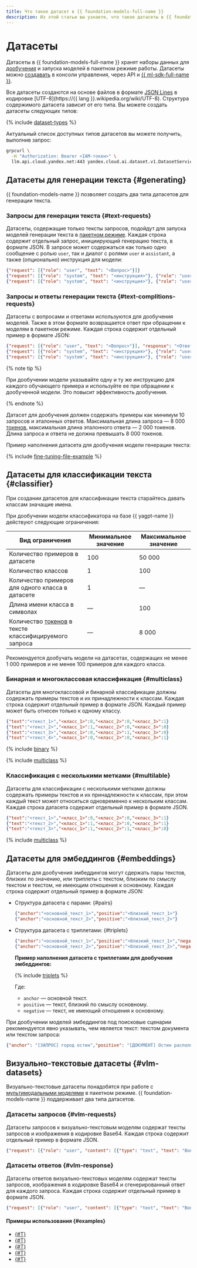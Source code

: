 ```yaml
---
title: Что такое датасет в {{ foundation-models-full-name }}
description: Из этой статьи вы узнаете, что такое датасеты в {{ foundation-models-name }} и как они используются для дообучения моделей.
---
```


# Датасеты

Датасеты в {{ foundation-models-full-name }} хранят наборы данных для [дообучения](../tuning/index.md) и запуска моделей в пакетном режиме работы. Датасеты можно [создавать](../../operations/resources/create-dataset.md) в консоли управления, через API и [{{ ml-sdk-full-name }}](../../sdk/index.md).

Все датасеты создаются на основе файлов в формате [JSON Lines](https://jsonlines.org/) в кодировке [UTF-8](https://{{ lang }}.wikipedia.org/wiki/UTF-8). Структура содержимого датасета зависит от его типа. Вы можете создать датасеты следующих типов:

{% include [dataset-types](../../../_includes/foundation-models/dataset-types.md) %}

Актуальный список доступных типов датасетов вы можете получить, выполнив запрос:

```bash
grpcurl \
  -H "Authorization: Bearer <IAM-токен>" \
  llm.api.cloud.yandex.net:443 yandex.cloud.ai.dataset.v1.DatasetService.ListTypes 
```

## Датасеты для генерации текста {#generating}

{{ foundation-models-name }} позволяет создать два типа датасетов для генерации текста.

### Запросы для генерации текста {#text-requests}

Датасеты, содержащие только тексты запросов, подойдут для запуска моделей генерации текста в [пакетном режиме](../index.md#working-mode). Каждая строка содержит отдельный запрос, инициирующий генерацию текста, в формате JSON. В запросе может содержаться как только одно сообщение с ролью `user`, так и диалог с ролями `user` и `assistant`, а также (опционально) инструкция для модели:

```json
{"request": [{"role": "user", "text": "<Вопрос>"}]}
{"request": [{"role": "system", "text": "<инструкция>"}, {"role": "user", "text": "<Вопрос>"}]}
{"request": [{"role": "system", "text": "<инструкция>"}, {"role": "user", "text": "<Реплика_1>"}, {"role": "assistant", "text": "<Реплика_2>"}, {"role": "user", "text": "<Реплика_3>"}, {"role": "assistant", "text": "<Реплика_4>"}]}
```

### Запросы и ответы генерации текста {#text-complitions-requests}

Датасеты с вопросами и ответами используются для дообучения моделей. Также в этом формате возвращается ответ при обращении к моделям в пакетном режиме. Каждая строка содержит отдельный пример в формате JSON:

```json
{"request": [{"role": "user", "text": "<Вопрос>"}], "response": "<Ответ>"}
{"request": [{"role": "system", "text": "<инструкция>"}, {"role": "user", "text": "<Вопрос>"}], "response": "<Ответ>"}
{"request": [{"role": "system", "text": "<инструкция>"}, {"role": "user", "text": "<Реплика_1>"}, {"role": "assistant", "text": "<Реплика_2>"}, {"role": "user", "text": "<Реплика_3>"}, {"role": "assistant", "text": "<Реплика_4>"}], "response": "<Ответ>"}
```

{% note tip %}

При дообучении модели указывайте одну и ту же инструкцию для каждого обучающего примера и используйте ее при обращении к дообученной модели. Это повысит эффективность дообучения.

{% endnote %}

Датасет для дообучения должен содержать примеры как минимум 10 запросов и эталонных ответов. Максимальная длина запроса — 8 000 [токенов](../yandexgpt/tokens.md), максимальная длина эталонного ответа — 2 000 токенов. Длина запроса и ответа не должна превышать 8 000 токенов.

Пример наполнения датасета для дообучения модели генерации текста:

{% include [fine-tuning-file-example](../../../_includes/datasphere/fine-tuning-file-requirements.md) %}

## Датасеты для классификации текста {#classifier}

При создании датасетов для классификации текста старайтесь давать классам значащие имена. 

При дообучении модели классификатора на базе {{ yagpt-name }} действуют следующие ограничения:

| Вид ограничения | Минимальное значение | Максимальное значение |
|---|---|---|
| Количество примеров в датасете | 100 | 50 000 |
| Количество классов | 1 | 100 |
| Количество примеров для одного класса в датасете| 1 | — |
| Длина имени класса в символах | — | 100 |
| Количество [токенов](../yandexgpt/tokens.md) в тексте классифицируемого запроса | — | 8 000 |

Рекомендуется дообучать модели на датасетах, содержащих не менее 1 000 примеров и не менее 100 примеров для каждого класса.

### Бинарная и многоклассовая классификация {#multiclass}

Датасеты для многоклассовой и бинарной классификации должны содержать примеры текстов и их принадлежности к классам. Каждая строка содержит отдельный пример в формате JSON. Каждый пример может быть отнесен только к одному классу.

```json
{"text":"<текст_1>","<класс_1>":0,"<класс_2>":0,"<класс_3>":1}
{"text":"<текст_2>","<класс_1>":1,"<класс_2>":0,"<класс_3>":0}
{"text":"<текст_3>","<класс_1>":0,"<класс_2>":1,"<класс_3>":0}
{"text":"<текст_4>","<класс_1>":0,"<класс_2>":0,"<класс_3>":1}
```

{% include [binary](../../../_includes/foundation-models/classifier/binary-example.md) %}

{% include [multiclass](../../../_includes/foundation-models/classifier/multiclass-example.md) %}

### Классификация с несколькими метками {#multilable}

Датасеты для классификации с несколькими метками должны содержать примеры текстов и их принадлежности к классам, при этом каждый текст может относиться одновременно к нескольким классам. Каждая строка датасета содержит отдельный пример в формате JSON.

```json
{"text":"<текст_1>","<класс_1>":0,"<класс_2>":0,"<класс_3>":1}
{"text":"<текст_2>","<класс_1>":1,"<класс_2>":0,"<класс_3>":1}
{"text":"<текст_3>","<класс_1>":1,"<класс_2>":1,"<класс_3>":0}
```

{% include [multiclass](../../../_includes/foundation-models/classifier/multilable-example.md) %}

## Датасеты для эмбеддингов {#embeddings}

Датасеты для дообучения эмбеддингов могут сдержать пары текстов, близких по значению, или триплеты с текстом, близким по смыслу текстом и текстом, не имеющим отношения к основному. Каждая строка содержит отдельный пример в формате JSON:

* Структура датасета с парами: {#pairs}

  ```json
  {"anchor":"<основной_текст_1>","positive":"<близкий_текст_1>"}
  {"anchor":"<основной_текст_2>","positive":"<близкий_текст_2>"}
  ```

* Структура датасета с триплетами: {#triplets}

  ```json
  {"anchor":"<основной_текст_1>","positive":"<близкий_текст_1>","negative":"<негативный_пример_1>"}
  {"anchor":"<основной_текст_2>","positive":"<близкий_текст_2>","negative":"<негативный_пример_2>"}
  ```

  **Пример наполнения датасета с триплетами для дообучения эмбеддингов:**

  {% include [triplets](../../../_untranslatable/foundation-models/embedding-example.md) %}

  Где:

  * `anchor` — основной текст.
  * `positive` — текст, близкий по смыслу основному.
  * `negative` — текст, не имеющий отношения к основному.

 При дообучении моделей эмбеддингов под поисковые сценарии рекомендуется явно указывать, чем является текст: текстом документа или текстом запроса:

  ```json
  {"anchor": "[ЗАПРОС] город остин","positive": "[ДОКУМЕНТ] Остин расположен в центральной части штата Техас, к северо-востоку от Сан-Антонио. Через город проходит одна межштатная магистраль — I-35. Высота колеблется от 88 до 405 метров над уровнем моря.","negative": "[ДОКУМЕНТ] Биографической информации о жизни Джейн Остин мало, за исключением нескольких сохранившихся писем и биографических заметок, написанных членами её семьи. За свою жизнь Остин, возможно, написала до 3000 писем, но сохранилось только 161 письмо. Многие из писем были написаны старшей сестре Остин, Кассандре."}
  ```

## Визуально-текстовые датасеты {#vlm-datasets}

Визуально-текстовые датасеты понадобятся при работе с [мультимодальными моделями](../multimodal/index.md) в пакетном режиме. {{ foundation-models-name }} поддерживает два типа датасетов.

### Датасеты запросов {#vlm-requests}

Датасеты запросов к визуально-текстовым моделям содержат тексты запросов и изображения в кодировке Base64. Каждая строка содержит отдельный пример в формате JSON.

```json
{"request": [{"role": "user", "content": [{"type": "text", "text": "Вопрос"}, { "type": "image", "image": "Base64 код картинки"}]}]}
```

### Датасеты ответов {#vlm-response}

Датасеты ответов визуально-текстовых моделям содержат тексты запросов, изображения в кодировке Base64 и сгенерированный ответ для каждого запроса. Каждая строка содержит отдельный пример в формате JSON.

```json
{"request": [{"role": "user", "content": [{"type": "text", "text": "Вопрос"}, {"type": "image", "image": "Base64 код картинки"}]}], "response": "тут нарисован робот"}
```

#### Примеры использования {#examples}

* [{#T}](../../operations/tuning/create.md)
* [{#T}](../../operations/tuning/tune-classifiers.md)
* [{#T}](../../tutorials/models-fine-tuning.md)
* [{#T}](../../operations/resources/create-dataset-gpt.md)
* [{#T}](../../operations/resources/create-dataset-classifier.md)